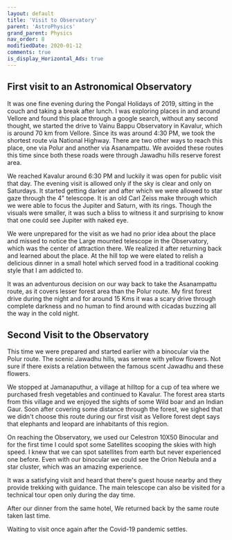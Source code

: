 ```yaml
---
layout: default
title: 'Visit to Observatory'
parent: 'AstroPhysics'
grand_parent: Physics
nav_order: 8
modifiedDate: 2020-01-12
comments: true
is_display_Horizontal_Ads: true
---
```


## First visit to an Astronomical Observatory
It was one fine evening during the Pongal Holidays of 2019, sitting in the couch and taking a break after lunch. I was exploring places in and around Vellore and found this place through a google search, without any second thought, we started the drive to Vainu Bappu Observatory in Kavalur, which is around 70 km from Vellore. Since its was around 4:30 PM, we took the shortest route via National Highway. There are two other ways to reach this place, one via Polur and another via Asanampattu. We avoided these routes this time since both these roads were through Jawadhu hills reserve forest area. 

We reached Kavalur around 6:30 PM and luckily it was open for public visit that day.
The evening visit is allowed only if the sky is clear and only on Saturdays.
It started getting darker and after which we were allowed to star gaze through the 4" telescope. It is an old Carl Zeiss make through which we were able to focus the Jupiter and Saturn, with its rings. Though the visuals were smaller, it was such a bliss to witness it and surprising to know that one could see Jupiter with naked eye.

We were unprepared for the visit as we had no prior idea about the place and missed to notice the Large mounted telescope in the Observatory, which was the center of attraction there. We realized it after returning back and learned about the place. At the hill top we were elated to relish a delicious dinner in a small hotel which served food in a traditional cooking style that I am addicted to.

It was an adventurous decision on our way back to take the Asanampattu route, as it covers lesser forest area than the Polur route. My first forest drive during the night and for around 15 Kms it was a scary drive through complete darkness and no human to find around with cicadas buzzing all the way in the cold night.

## Second Visit to the Observatory
This time we were prepared and started earlier with a binocular via the Polur route. The scenic Jawadhu hills, was serene with yellow flowers. Not sure if there exists a relation between the famous scent Jawadhu and these flowers.

We stopped at Jamanaputhur, a village at hilltop for a cup of tea where we purchased fresh vegetables and continued to Kavalur. The forest area starts from this village and we enjoyed the sights of some Wild boar and an Indian Gaur. Soon after covering some distance through the forest, we sighed that we didn't choose this route during our first visit as Vellore forest dept says that elephants and leopard are inhabitants of this region. 

On reaching the Observatory, we used our Celestron 10X50 Binocular and for the first time I could spot some Satellites scooping the skies with high speed. I knew that we can spot satellites from earth but never experienced one before. Even with our binocular we could see the Orion Nebula and a star cluster, which was an amazing experience.

It was a satisfying visit and heard that there's guest house nearby and they provide trekking with guidance. The main telescope can also be visited for a technical tour open only during the day time.

After our dinner from the same hotel, We returned back by the same route taken last time. 

Waiting to visit once again after the Covid-19 pandemic settles.


